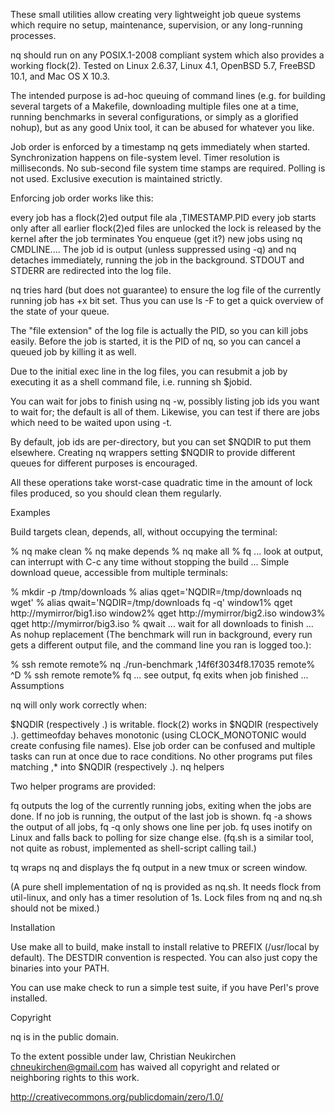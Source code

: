 These small utilities allow creating very lightweight job queue systems which
require no setup, maintenance, supervision, or any long-running processes.

nq should run on any POSIX.1-2008 compliant system which also provides a working flock(2). Tested on Linux 2.6.37, Linux 4.1, OpenBSD 5.7, FreeBSD 10.1, and Mac
OS X 10.3.

The intended purpose is ad-hoc queuing of command lines (e.g. for building
several targets of a Makefile, downloading multiple files one at a time, 
running benchmarks in several configurations, or simply as a glorified nohup),
but as any good Unix tool, it can be abused for whatever you like.

Job order is enforced by a timestamp nq gets immediately when started.
Synchronization happens on file-system level. Timer resolution is milliseconds.
No sub-second file system time stamps are required. Polling is not used.
Exclusive execution is maintained strictly.

Enforcing job order works like this:

every job has a flock(2)ed output file ala ,TIMESTAMP.PID
every job starts only after all earlier flock(2)ed files are unlocked
the lock is released by the kernel after the job terminates
You enqueue (get it?) new jobs using nq CMDLINE.... The job id is output
(unless suppressed using -q) and nq detaches immediately, running the job in
the background. STDOUT and STDERR are redirected into the log file.

nq tries hard (but does not guarantee) to ensure the log file of the currently
running job has +x bit set. Thus you can use ls -F to get a quick overview of
the state of your queue.

The "file extension" of the log file is actually the PID, so you can kill jobs
easily. Before the job is started, it is the PID of nq, so you can cancel a
queued job by killing it as well.

Due to the initial exec line in the log files, you can resubmit a job by
executing it as a shell command file, i.e. running sh $jobid.

You can wait for jobs to finish using nq -w, possibly listing job ids you want
to wait for; the default is all of them. Likewise, you can test if there are
jobs which need to be waited upon using -t.

By default, job ids are per-directory, but you can set $NQDIR to put them
elsewhere. Creating nq wrappers setting $NQDIR to provide different queues for 
different purposes is encouraged.

All these operations take worst-case quadratic time in the amount of lock files
produced, so you should clean them regularly.

Examples

Build targets clean, depends, all, without occupying the terminal:

% nq make clean
% nq make depends
% nq make all
% fq
... look at output, can interrupt with C-c any time
without stopping the build ...
Simple download queue, accessible from multiple terminals:

% mkdir -p /tmp/downloads
% alias qget='NQDIR=/tmp/downloads nq wget'
% alias qwait='NQDIR=/tmp/downloads fq -q'
window1% qget http://mymirror/big1.iso
window2% qget http://mymirror/big2.iso
window3% qget http://mymirror/big3.iso
% qwait
... wait for all downloads to finish ...
As nohup replacement (The benchmark will run in background, every run gets a
different output file, and the command line you ran is logged too.):

% ssh remote
remote% nq ./run-benchmark
,14f6f3034f8.17035
remote% ^D
% ssh remote
remote% fq
... see output, fq exits when job finished ...
Assumptions

nq will only work correctly when:

$NQDIR (respectively .) is writable.
flock(2) works in $NQDIR (respectively .).
gettimeofday behaves monotonic (using CLOCK_MONOTONIC would create confusing
file names). Else job order can be confused and multiple tasks can run at once
due to race conditions.
No other programs put files matching ,* into $NQDIR (respectively .).
nq helpers

Two helper programs are provided:

fq outputs the log of the currently running jobs, exiting when the jobs are done.
If no job is running, the output of the last job is shown. fq -a shows the
output of all jobs, fq -q only shows one line per job. fq uses inotify on Linux
and falls back to polling for size change else. (fq.sh is a similar tool, not
quite as robust, implemented as shell-script calling tail.)

tq wraps nq and displays the fq output in a new tmux or screen window.

(A pure shell implementation of nq is provided as nq.sh. It needs flock from util-linux, and only has a timer resolution of 1s. Lock files from nq and nq.sh
should not be mixed.)

Installation

Use make all to build, make install to install relative to PREFIX (/usr/local by default). The DESTDIR convention is respected. You can also just copy the
binaries into your PATH.

You can use make check to run a simple test suite, if you have Perl's prove
installed.

Copyright

nq is in the public domain.

To the extent possible under law, Christian Neukirchen chneukirchen@gmail.com
has waived all copyright and related or neighboring rights to this work.

http://creativecommons.org/publicdomain/zero/1.0/
